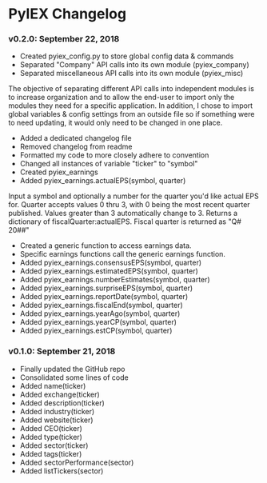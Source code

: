 # PyIEX Changelog

### v0.2.0: September 22, 2018
+ Created pyiex_config.py to store global config data & commands
+ Separated "Company" API calls into its own module (pyiex_company)
+ Separated miscellaneous API calls into its own module (pyiex_misc)

The objective of separating different API calls into independent modules
is to increase organization and to allow the end-user to import only
the modules they need for a specific application. In addition, I chose to
import global variables & config settings from an outside file so if something
were to need updating, it would only need to be changed in one place.

+ Added a dedicated changelog file
+ Removed changelog from readme
+ Formatted my code to more closely adhere to convention
+ Changed all instances of variable "ticker" to "symbol"
+ Created pyiex_earnings
+ Added pyiex_earnings.actualEPS(symbol, quarter)

Input a symbol and optionally a number for the quarter you'd like actual EPS
for. Quarter accepts values 0 thru 3, with 0 being the most recent quarter
published. Values greater than 3 automatically change to 3. Returns a
dictionary of fiscalQuarter:actualEPS. Fiscal quarter is returned as "Q# 20##"

+ Created a generic function to access earnings data.
+ Specific earnings functions call the generic earnings function.
+ Added pyiex_earnings.consensusEPS(symbol, quarter)
+ Added pyiex_earnings.estimatedEPS(symbol, quarter)
+ Added pyiex_earnings.numberEstimates(symbol, quarter)
+ Added pyiex_earnings.surpriseEPS(symbol, quarter)
+ Added pyiex_earnings.reportDate(symbol, quarter)
+ Added pyiex_earnings.fiscalEnd(symbol, quarter)
+ Added pyiex_earnings.yearAgo(symbol, quarter)
+ Added pyiex_earnings.yearCP(symbol, quarter)
+ Added pyiex_earnings.estCP(symbol, quarter)


### v0.1.0: September 21, 2018
+ Finally updated the GitHub repo
+ Consolidated some lines of code
+ Added name(ticker)
+ Added exchange(ticker)
+ Added description(ticker)
+ Added industry(ticker)
+ Added website(ticker)
+ Added CEO(ticker)
+ Added type(ticker)
+ Added sector(ticker)
+ Added tags(ticker)
+ Added sectorPerformance(sector)
+ Added listTickers(sector)
